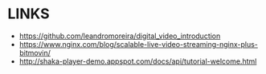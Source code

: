 LINKS
=====

* https://github.com/leandromoreira/digital_video_introduction
* https://www.nginx.com/blog/scalable-live-video-streaming-nginx-plus-bitmovin/
* http://shaka-player-demo.appspot.com/docs/api/tutorial-welcome.html
